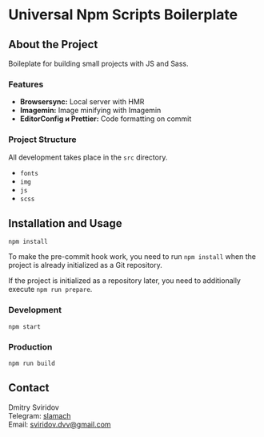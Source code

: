 # Universal Npm Scripts Boilerplate

## About the Project

Boileplate for building small projects with JS and Sass.

### Features
- **Browsersync:** Local server with HMR
- **Imagemin:** Image minifying with Imagemin
- **EditorConfig и Prettier:** Code formatting on commit

### Project Structure
All development takes place in the `src` directory.
- `fonts`
- `img`
- `js`
- `scss`

## Installation and Usage
```
npm install
```

To make the pre-commit hook work, you need to run `npm install` when the project is already initialized as a Git repository.

If the project is initialized as a repository later, you need to additionally execute `npm run prepare`.

### Development
```
npm start
```

### Production
```
npm run build
```

## Contact
Dmitry Sviridov  
Telegram: [slamach](https://t.me/slamach)  
Email: sviridov.dvv@gmail.com
